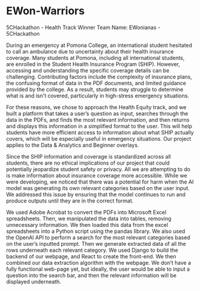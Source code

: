 # EWon-Warriors
5CHackathon - Health Track Winner
Team Name: EWonianas - 5CHackathon 

During an emergency at Pomona College, an international student hesitated to call an ambulance due to uncertainty about their health insurance coverage. Many students at Pomona, including all international students, are enrolled in the Student Health Insurance Program (SHIP). However, accessing and understanding the specific coverage details can be challenging. Contributing factors include the complexity of insurance plans, the confusing format of data in the PDF documents, and limited guidance provided by the college. As a result, students may struggle to determine what is and isn't covered, particularly in high-stress emergency situations.

For these reasons, we chose to approach the Health Equity track, and we built a platform that takes a user’s question as input, searches through the data in the PDFs, and finds the most relevant information, and then returns and displays this information in a simplified format to the user. This will help students have more efficient access to information about what SHIP actually covers, which will be especially useful in emergency situations. Our project applies to the Data & Analytics and Beginner overlays.

Since the SHIP information and coverage is standardized across all students, there are no ethical implications of our project that could potentially jeopardize student safety or privacy. All we are attempting to do is make information about insurance coverage more accessible. While we were developing, we noticed that there was a potential for harm when the AI model was generating its own relevant categories based on the user input. We addressed this issue by ensuring that the model continues to run and produce outputs until they are in the correct format.

We used Adobe Acrobat to convert the PDFs into Microsoft Excel spreadsheets. Then, we manipulated the data into tables, removing unnecessary information. We then loaded this data from the excel spreadsheets into a Python script using the pandas library. We also used the OpenAI API to perform a search for the most relevant categories based on the user’s inputted prompt. Then we generate extracted data of all the rows underneath each relevant category. We used Django to build the backend of our webpage, and React to create the front-end. We then combined our data extraction algorithm with the webpage. We don’t have a fully functional web-page yet, but ideally, the user would be able to input a question into the search bar, and then the relevant information will be displayed underneath.
